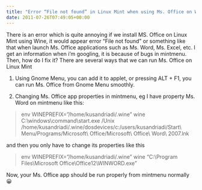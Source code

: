 ```yaml
---
title: "Error “File not found” in Linux Mint when using Ms. Office on Wine"
date: 2011-07-26T07:49:05+00:00
---
```

There is an error which is quite annoying if we install MS. Office on Linux Mint using Wine, it would appear error &#8220;File not found&#8221; or something like that when launch Ms. Office applications such as Ms. Word, Ms. Excel, etc. I get an information when i&#8217;m googling, it is because of bugs in mintmenu. Then, how do I fix it? There are several ways that we can run Ms. Office on Linux Mint
<!--more-->

  1. Using Gnome Menu, you can add it to applet, or pressing ALT + F1, you can run Ms. Office from Gnome Menu smoothly.

  2. Changing Ms. Office app properties in mintmenu, eg I have property Ms. Word on mintmenu like this:

> env WINEPREFIX=&#8221;/home/kusandriadi/.wine&#8221; wine C:\\windows\\command\\start.exe /Unix /home/kusandriadi/.wine/dosdevices/c:/users/kusandriadi/Start\ Menu/Programs/Microsoft\ Office/Microsoft\ Office\ Word\ 2007.lnk

and then you only have to change its properties like this

> env WINEPREFIX=&#8221;/home/kusandriadi/.wine&#8221; wine &#8220;C:\Program Files\Microsoft Office\Office12\WINWORD.exe&#8221;

Now, your Ms. Office app should be run properly from mintmenu normally 😀